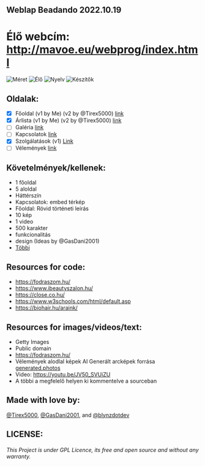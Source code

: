 ## Weblap Beadando 2022.10.19
# Élő webcím: http://mavoe.eu/webprog/index.html
![Méret](https://img.shields.io/github/repo-size/blynzdotdev/weblap-beadando)
![Élő](https://img.shields.io/website?label=weblap&up_message=%C3%A9l%C5%91&url=http%3A%2F%2Fmavoe.eu%2Fwebprog%2Findex.html)
![Nyelv](https://img.shields.io/badge/Language-HTML4-orange)
![Készítők](https://img.shields.io/github/contributors/blynzdotdev/weblap-beadando)


## Oldalak:
- [x] Főoldal (v1 by Me) (v2 by @Tirex5000) [link](http://mavoe.eu/webprog/index.html)
- [x] Árlista (v1 by Me) (v2 by @Tirex5000) [link](https://mavoe.eu/webprog/Aloldalak/arlista.html)
- [ ] Galéria [link](https://mavoe.eu/webprog/Aloldalak/galeria.html)
- [ ] Kapcsolatok [link](https://mavoe.eu/webprog/Aloldalak/kapcsolatok.html)
- [x] Szolgálatások (v1) [Link](https://mavoe.eu/webprog/Aloldalak/szolgaltatasok.html)
- [ ] Vélemények [link](https://mavoe.eu/webprog/Aloldalak/velemenyek.html)

## Követelmények/kellenek:
- 1 főoldal
- 5 aloldal
- Háttérszín 
- Kapcsolatok: embed térkép
- Főoldal: Rövid történeti leírás
- 10 kép
- 1 video
- 500 karakter
- funkcionalitás
- design (Ideas by @GasDani2001)
- [Többi](https://elearning.uni-obuda.hu/main/course/view.php?id=19752#section-5)

## Resources for code:
- https://fodraszom.hu/
- https://www.ibeautyszalon.hu/
- https://close.co.hu/
- https://www.w3schools.com/html/default.asp
- https://biohair.hu/araink/

## Resources for images/videos/text:
- Getty Images
- Public domain
- https://fodraszom.hu/
- Vélemények alodlal képek AI Generált arcképek forrása [generated.photos](https://generated.photos/faces)
- Video: https://youtu.be/JV50_SVUiZU
- A többi a megfelelő helyen ki kommentelve a sourceban

## Made with love by:
[@Tirex5000](https://github.com/Tirex5000), [@GasDani2001](https://github.com/GasDani2001), and [@blynzdotdev](https://github.com/blynzdotdev)

## LICENSE:
###### This Project is under GPL Licence, its free and open source and without any warranty. 

